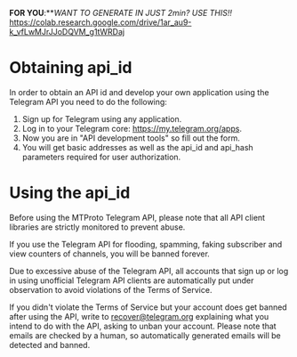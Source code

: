 **FOR YOU**:***WANT TO GENERATE IN JUST 2min? USE THIS!!* https://colab.research.google.com/drive/1ar_au9-k_vfLwMJrJJoDQVM_g1tWRDaj



#  Obtaining api_id
In order to obtain an API id and develop your own application using the Telegram API you need to do the following:

1. Sign up for Telegram using any application.
2. Log in to your Telegram core: https://my.telegram.org/apps.
3. Now you are in "API development tools" so fill out the form.
4. You will get basic addresses as well as the api_id and api_hash parameters required for user authorization.

# Using the api_id

Before using the MTProto Telegram API, please note that all API client libraries are strictly monitored to prevent abuse.

If you use the Telegram API for flooding, spamming, faking subscriber and view counters of channels, you will be banned forever.

Due to excessive abuse of the Telegram API, all accounts that sign up or log in using unofficial Telegram API clients are automatically put under observation to avoid violations of the Terms of Service.

If you didn't violate the Terms of Service but your account does get banned after using the API, write to recover@telegram.org explaining what you intend to do with the API, asking to unban your account.
Please note that emails are checked by a human, so automatically generated emails will be detected and banned.
